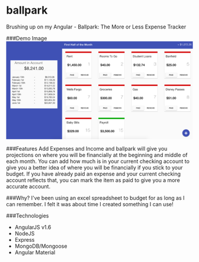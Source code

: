 # ballpark
Brushing up on my Angular - Ballpark: The More or Less Expense Tracker

###Demo Image
![demo img](./images/demo.png)

###Features
Add Expenses and Income and ballpark will give you projections on where you will be financially at the beginning and middle of each month. You can add how much is in your current checking account to give you a better idea of where you will be financially if you stick to your budget. If you have already paid an expense and your current checking account reflects that, you can mark the item as paid to give you a more accurate account.

###Why?
I've been using an excel spreadsheet to budget for as long as I can remember. I felt it was about time I created something I can use!

###Technologies
* AngularJS v1.6
* NodeJS
* Express
* MongoDB/Mongoose
* Angular Material
